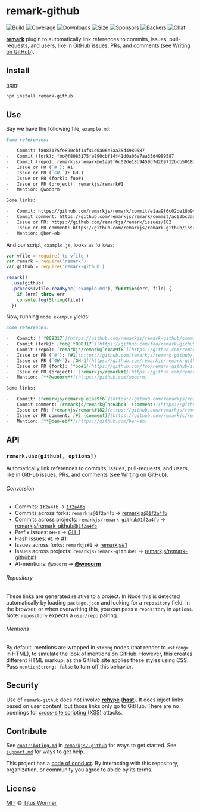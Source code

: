 # remark-github

[![Build][build-badge]][build]
[![Coverage][coverage-badge]][coverage]
[![Downloads][downloads-badge]][downloads]
[![Size][size-badge]][size]
[![Sponsors][sponsors-badge]][collective]
[![Backers][backers-badge]][collective]
[![Chat][chat-badge]][chat]

[**remark**][remark] plugin to automatically link references to commits, issues,
pull-requests, and users, like in GitHub issues, PRs, and comments (see [Writing
on GitHub][writing-on-github]).

## Install

[npm][]:

```sh
npm install remark-github
```

## Use

Say we have the following file, `example.md`:

```markdown
Some references:

-   Commit: f8083175fe890cbf14f41d0a06e7aa35d4989587
-   Commit (fork): foo@f8083175fe890cbf14f41d0a06e7aa35d4989587
-   Commit (repo): remarkjs/remark@e1aa9f6c02de18b9459b7d269712bcb50183ce89
-   Issue or PR (`#`): #1
-   Issue or PR (`GH-`): GH-1
-   Issue or PR (fork): foo#1
-   Issue or PR (project): remarkjs/remark#1
-   Mention: @wooorm

Some links:

-   Commit: https://github.com/remarkjs/remark/commit/e1aa9f6c02de18b9459b7d269712bcb50183ce89
-   Commit comment: https://github.com/remarkjs/remark/commit/ac63bc3abacf14cf08ca5e2d8f1f8e88a7b9015c#commitcomment-16372693
-   Issue or PR: https://github.com/remarkjs/remark/issues/182
-   Issue or PR comment: https://github.com/remarkjs/remark-github/issues/3#issue-151160339
-   Mention: @ben-eb
```

And our script, `example.js`, looks as follows:

```js
var vfile = require('to-vfile')
var remark = require('remark')
var github = require('remark-github')

remark()
  .use(github)
  .process(vfile.readSync('example.md'), function(err, file) {
    if (err) throw err
    console.log(String(file))
  })
```

Now, running `node example` yields:

```markdown
Some references:

-   Commit: [`f808317`](https://github.com/remarkjs/remark-github/commit/f8083175fe890cbf14f41d0a06e7aa35d4989587)
-   Commit (fork): [foo@`f808317`](https://github.com/foo/remark-github/commit/f8083175fe890cbf14f41d0a06e7aa35d4989587)
-   Commit (repo): [remarkjs/remark@`e1aa9f6`](https://github.com/remarkjs/remark/commit/e1aa9f6c02de18b9459b7d269712bcb50183ce89)
-   Issue or PR (`#`): [#1](https://github.com/remarkjs/remark-github/issues/1)
-   Issue or PR (`GH-`): [GH-1](https://github.com/remarkjs/remark-github/issues/1)
-   Issue or PR (fork): [foo#1](https://github.com/foo/remark-github/issues/1)
-   Issue or PR (project): [remarkjs/remark#1](https://github.com/remarkjs/remark/issues/1)
-   Mention: [**@wooorm**](https://github.com/wooorm)

Some links:

-   Commit: [remarkjs/remark@`e1aa9f6`](https://github.com/remarkjs/remark/commit/e1aa9f6c02de18b9459b7d269712bcb50183ce89)
-   Commit comment: [remarkjs/remark@`ac63bc3` (comment)](https://github.com/remarkjs/remark/commit/ac63bc3abacf14cf08ca5e2d8f1f8e88a7b9015c#commitcomment-16372693)
-   Issue or PR: [remarkjs/remark#182](https://github.com/remarkjs/remark/issues/182)
-   Issue or PR comment: [#3 (comment)](https://github.com/remarkjs/remark-github/issues/3#issue-151160339)
-   Mention: [**@ben-eb**](https://github.com/ben-eb)
```

## API

### `remark.use(github[, options])`

Automatically link references to commits, issues, pull-requests, and users, like
in GitHub issues, PRs, and comments (see
[Writing on GitHub][writing-on-github]).

###### Conversion

*   Commits:
    `1f2a4fb` → [`1f2a4fb`][sha]
*   Commits across forks:
    `remarkjs@1f2a4fb` → [remarkjs@`1f2a4fb`][sha]
*   Commits across projects:
    `remarkjs/remark-github@1f2a4fb` → [remarkjs/remark-github@`1f2a4fb`][sha]
*   Prefix issues:
    `GH-1` → [GH-1][issue]
*   Hash issues:
    `#1` → [#1][issue]
*   Issues across forks:
    `remarkjs#1` → [remarkjs#1][user-issue]
*   Issues across projects:
    `remarkjs/remark-github#1` → [remarkjs/remark-github#1][project-issue]
*   At-mentions:
    `@wooorm` → [**@wooorm**][mention]

###### Repository

These links are generated relative to a project.
In Node this is detected automatically by loading `package.json` and looking for
a `repository` field.
In the browser, or when overwriting this, you can pass a `repository` in
`options`.
Note: `repository` expects a `user/repo` pairing.

###### Mentions

By default, mentions are wrapped in `strong` nodes (that render to `<strong>` in
HTML), to simulate the look of mentions on GitHub.
However, this creates different HTML markup, as the GitHub site applies these
styles using CSS.
Pass `mentionStrong: false` to turn off this behavior.

## Security

Use of `remark-github` does not involve [**rehype**][rehype] ([**hast**][hast]).
It does inject links based on user content, but those links only go to GitHub.
There are no openings for [cross-site scripting (XSS)][xss] attacks.

## Contribute

See [`contributing.md`][contributing] in [`remarkjs/.github`][health] for ways
to get started.
See [`support.md`][support] for ways to get help.

This project has a [code of conduct][coc].
By interacting with this repository, organization, or community you agree to
abide by its terms.

## License

[MIT][license] © [Titus Wormer][author]

<!-- Definitions -->

[build-badge]: https://img.shields.io/travis/remarkjs/remark-github/master.svg

[build]: https://travis-ci.org/remarkjs/remark-github

[coverage-badge]: https://img.shields.io/codecov/c/github/remarkjs/remark-github.svg

[coverage]: https://codecov.io/github/remarkjs/remark-github

[downloads-badge]: https://img.shields.io/npm/dm/remark-github.svg

[downloads]: https://www.npmjs.com/package/remark-github

[size-badge]: https://img.shields.io/bundlephobia/minzip/remark-github.svg

[size]: https://bundlephobia.com/result?p=remark-github

[sponsors-badge]: https://opencollective.com/unified/sponsors/badge.svg

[backers-badge]: https://opencollective.com/unified/backers/badge.svg

[collective]: https://opencollective.com/unified

[chat-badge]: https://img.shields.io/badge/chat-spectrum-7b16ff.svg

[chat]: https://spectrum.chat/unified/remark

[npm]: https://docs.npmjs.com/cli/install

[health]: https://github.com/remarkjs/.github

[contributing]: https://github.com/remarkjs/.github/blob/master/contributing.md

[support]: https://github.com/remarkjs/.github/blob/master/support.md

[coc]: https://github.com/remarkjs/.github/blob/master/code-of-conduct.md

[license]: license

[author]: https://wooorm.com

[remark]: https://github.com/remarkjs/remark

[writing-on-github]: https://help.github.com/articles/writing-on-github/#references

[sha]: https://github.com/remarkjs/remark-github/commit/1f2a4fb8f88a0a98ea9d0c0522cd538a9898f921

[issue]: https://github.com/remarkjs/remark-github/issues/1

[user-issue]: https://github.com/remarkjs/remark-github/issues/1

[project-issue]: https://github.com/remarkjs/remark-github/issues/1

[mention]: https://github.com/wooorm

[xss]: https://en.wikipedia.org/wiki/Cross-site_scripting

[rehype]: https://github.com/rehypejs/rehype

[hast]: https://github.com/syntax-tree/hast
